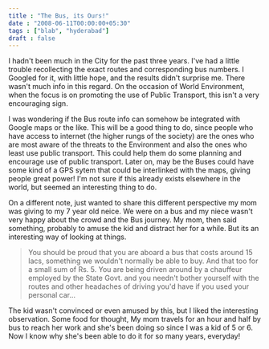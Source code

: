 ```yaml
---
title : "The Bus, its Ours!"
date : "2008-06-11T00:00:00+05:30"
tags : ["blab", "hyderabad"]
draft : false
---
```


I hadn't been much in the City for the past three years. I've had
a little trouble recollecting the exact routes and corresponding
bus numbers. I Googled for it, with little hope, and the results
didn't surprise me. There wasn't much info in this regard. On the
occasion of World Environment, when the focus is on promoting the
use of Public Transport, this isn't a very encouraging sign.

I was wondering if the Bus route info can somehow be integrated
with Google maps or the like. This will be a good thing to do,
since people who have access to internet (the higher rungs of the
society) are the ones who are most aware of the threats to the
Environment and also the ones who least use public transport. This
could help them do some planning and encourage use of public
transport. Later on, may be the Buses could have some kind of a
GPS sytem that could be interlinked with the maps, giving people
great power! I'm not sure if this already exists elsewhere in the
world, but seemed an interesting thing to do.

On a different note, just wanted to share this different
perspective my mom was giving to my 7 year old neice. We were on a
bus and my niece wasn't very happy about the crowd and the Bus
journey. My mom, then said something, probably to amuse the kid
and distract her for a while. But its an interesting way of
looking at things.

> You should be proud that you are aboard a bus that costs around 15
> lacs, something we wouldn't normally be able to buy. And that too
> for a small sum of Rs. 5. You are being driven around by a
> chauffeur employed by the State Govt. and you needn't bother
> yourself with the routes and other headaches of driving you'd have
> if you used your personal car...

The kid wasn't convinced or even amused by this, but I liked the
interesting observation. Some food for thought, My mom travels for
an hour and half by bus to reach her work and she's been doing so
since I was a kid of 5 or 6. Now I know why she's been able to do
it for so many years, everyday!
